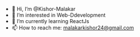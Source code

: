 - 👋 Hi, I’m @Kishor-Malakar
- 👀 I’m interested in Web-Ddevelopment
- 🌱 I’m currently learning ReactJs
- 📫 How to reach me: malakarkishor24@gmail.com

